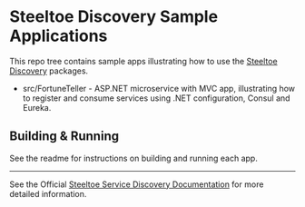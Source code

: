 # Steeltoe Discovery Sample Applications

This repo tree contains sample apps illustrating how to use the [Steeltoe Discovery](https://github.com/SteeltoeOSS/Steeltoe/tree/4.x/src/Discovery) packages.

* src/FortuneTeller - ASP.NET microservice with MVC app, illustrating how to register and consume services using .NET configuration, Consul and Eureka.

## Building & Running

See the readme for instructions on building and running each app.

---

See the Official [Steeltoe Service Discovery Documentation](https://docs.steeltoe.io/api/v4/discovery) for more detailed information.
